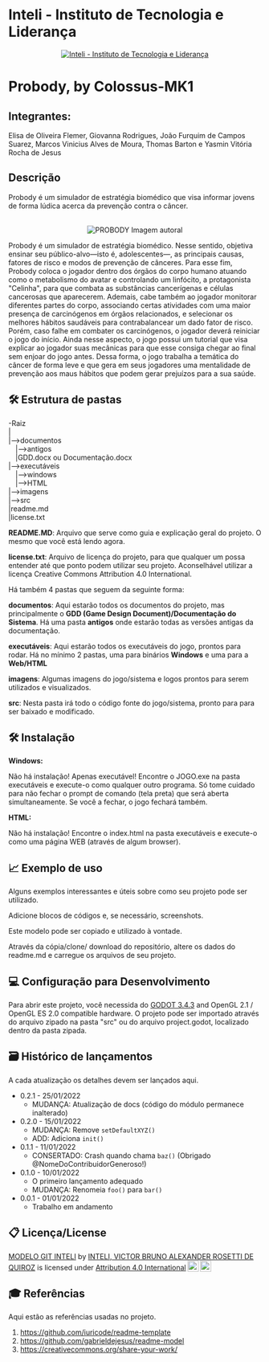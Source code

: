 # Inteli - Instituto de Tecnologia e Liderança 

<p align="center">
<a href= "https://www.inteli.edu.br/"><img src="https://www.inteli.edu.br/wp-content/uploads/2021/08/20172028/marca_1-2.png" alt="Inteli - Instituto de Tecnologia e Liderança" border="0"></a>
</p>

# Probody, by Colossus-MK1

## Integrantes: 
Elisa de Oliveira Flemer, Giovanna Rodrigues, João Furquim de Campos Suarez, Marcos Vinicius Alves de Moura, Thomas Barton e Yasmin Vitória Rocha de Jesus


## Descrição

Probody é um simulador de estratégia biomédico que visa informar jovens de forma lúdica acerca da prevenção contra o câncer.
<br><br>
<p align="center">
<img src="https://i.imgur.com/FldcjGB.png" alt="PROBODY" border="0">
  Imagem autoral
</p>


Probody é um simulador de estratégia biomédico. Nesse sentido, objetiva ensinar seu público-alvo—isto é, adolescentes—, as principais causas, fatores de risco e modos de prevenção de cânceres. Para esse fim, Probody coloca o jogador dentro dos órgãos do corpo humano atuando como o metabolismo do avatar e controlando um linfócito, a  protagonista "Celinha", para que combata as substâncias cancerígenas e células cancerosas que aparecerem. Ademais, cabe também ao jogador monitorar diferentes partes do corpo, associando certas atividades com uma maior presença de carcinógenos em órgãos relacionados, e selecionar os melhores hábitos saudáveis para contrabalancear um dado fator de risco. Porém, caso falhe em combater os carcinógenos, o jogador deverá reiniciar o jogo do início. Ainda nesse aspecto, o jogo possui um tutorial que visa explicar ao jogador suas mecânicas para que esse consiga chegar ao final sem enjoar do jogo antes. Dessa forma, o jogo trabalha a temática do câncer de forma leve e que gera em seus jogadores uma mentalidade de prevenção aos maus hábitos que podem gerar prejuízos para a sua saúde.

## 🛠 Estrutura de pastas

-Raiz<br>
|<br>
|-->documentos<br>
  &emsp;|-->antigos<br>
  &emsp;|GDD.docx ou Documentação.docx<br>
|-->executáveis<br>
  &emsp;|-->windows<br>
  &emsp;|-->HTML<br>
|-->imagens<br>
|-->src<br>
|readme.md<br>
|license.txt<br>

<b>README.MD</b>: Arquivo que serve como guia e explicação geral do projeto. O mesmo que você está lendo agora.

<b>license.txt</b>: Arquivo de licença do projeto, para que qualquer um possa entender até que ponto podem utilizar seu projeto. Aconselhável utilizar a licença Creative Commons Attribution 4.0 International.

Há também 4 pastas que seguem da seguinte forma:

<b>documentos</b>: Aqui estarão todos os documentos do projeto, mas principalmente o <b>GDD (Game Design Document)/Documentação do Sistema</b>. Há uma pasta <b>antigos</b> onde estarão todas as versões antigas da documentação.

<b>executáveis</b>: Aqui estarão todos os executáveis do jogo, prontos para rodar. Há no mínimo 2 pastas, uma para binários <b>Windows</b> e uma para a <b>Web/HTML</b>

<b>imagens</b>: Algumas imagens do jogo/sistema e logos prontos para serem utilizados e visualizados.

<b>src</b>: Nesta pasta irá todo o código fonte do jogo/sistema, pronto para para ser baixado e modificado.

## 🛠 Instalação
<b>Windows:</b>

Não há instalação! Apenas executável!
Encontre o JOGO.exe na pasta executáveis e execute-o como qualquer outro programa. Só tome cuidado para não fechar o prompt de comando (tela preta) que será aberta simultaneamente. Se você a fechar, o jogo fechará também.

<b>HTML:</b>

Não há instalação!
Encontre o index.html na pasta executáveis e execute-o como uma página WEB (através de algum browser).

## 📈 Exemplo de uso

Alguns exemplos interessantes e úteis sobre como seu projeto pode ser utilizado.

Adicione blocos de códigos e, se necessário, screenshots.

Este modelo pode ser copiado e utilizado à vontade.

Através da cópia/clone/ download do repositório, altere os dados do readme.md e carregue os arquivos de seu projeto.

## 💻 Configuração para Desenvolvimento

Para abrir este projeto, você necessida do <a href="https://godotengine.org/download">GODOT 3.4.3</a> and OpenGL 2.1 / OpenGL ES 2.0 compatible hardware. O projeto pode ser importado através do arquivo zipado na pasta "src" ou do arquivo project.godot, localizado dentro da pasta zipada.

## 🗃 Histórico de lançamentos

A cada atualização os detalhes devem ser lançados aqui.

* 0.2.1 - 25/01/2022
    * MUDANÇA: Atualização de docs (código do módulo permanece inalterado)
* 0.2.0 - 15/01/2022
    * MUDANÇA: Remove `setDefaultXYZ()`
    * ADD: Adiciona `init()`
* 0.1.1 - 11/01/2022
    * CONSERTADO: Crash quando chama `baz()` (Obrigado @NomeDoContribuidorGeneroso!)
* 0.1.0 - 10/01/2022
    * O primeiro lançamento adequado
    * MUDANÇA: Renomeia `foo()` para `bar()`
* 0.0.1 - 01/01/2022
    * Trabalho em andamento

## 📋 Licença/License

<p xmlns:cc="http://creativecommons.org/ns#" xmlns:dct="http://purl.org/dc/terms/"><a property="dct:title" rel="cc:attributionURL" href="https://github.com/Spidus/Teste_Final_1">MODELO GIT INTELI</a> by <a rel="cc:attributionURL dct:creator" property="cc:attributionName" href="https://www.yggbrasil.com.br/vr">INTELI, VICTOR BRUNO ALEXANDER ROSETTI DE QUIROZ</a> is licensed under <a href="http://creativecommons.org/licenses/by/4.0/?ref=chooser-v1" target="_blank" rel="license noopener noreferrer" style="display:inline-block;">Attribution 4.0 International<img style="height:22px!important;margin-left:3px;vertical-align:text-bottom;" src="https://mirrors.creativecommons.org/presskit/icons/cc.svg?ref=chooser-v1"><img style="height:22px!important;margin-left:3px;vertical-align:text-bottom;" src="https://mirrors.creativecommons.org/presskit/icons/by.svg?ref=chooser-v1"></a></p>

## 🎓 Referências

Aqui estão as referências usadas no projeto.

1. <https://github.com/iuricode/readme-template>
2. <https://github.com/gabrieldejesus/readme-model>
3. <https://creativecommons.org/share-your-work/>
